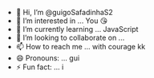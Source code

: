 - 👋 Hi, I’m @guigoSafadinhaS2
- 👀 I’m interested in ... You 😘
- 🌱 I’m currently learning ... JavaScript
- 💞️ I’m looking to collaborate on ... 
- 📫 How to reach me ... with courage kk
- 😄 Pronouns: ... gui
- ⚡ Fun fact: ... i

<!---
guigoSafadinhaS2/guigoSafadinhaS2 is a ✨ special ✨ repository because its `README.md` (this file) appears on your GitHub profile.
You can click the Preview link to take a look at your changes.
--->
